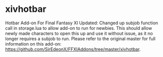 # xivhotbar
Hotbar Add-on For Final Fantasy XI
Updated: Changed up subjob function call in storage.lua to allow add-on to run for newbies. This should allow newly made characters to open this up and use it without issue, as it no longer requires a subjob to run. Please refer to the original master for full information on this add-on: https://github.com/SirEdeonX/FFXIAddons/tree/master/xivhotbar.
